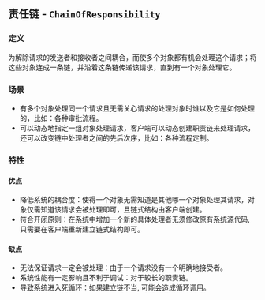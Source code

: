 ## 责任链 - `ChainOfResponsibility`

### 定义

为解除请求的发送者和接收者之间耦合，而使多个对象都有机会处理这个请求；将这些对象连成一条链，并沿着这条链传递该请求，直到有一个对象处理它。

### 场景

* 有多个对象处理同一个请求且无需关心请求的处理对象时谁以及它是如何处理的，比如：各种审批流程。
* 可以动态地指定一组对象处理请求，客户端可以动态创建职责链来处理请求，还可以改变链中处理者之间的先后次序，比如：各种流程定制。

### 特性

#### 优点

* 降低系统的耦合度：使得一个对象无需知道是其他哪一个对象处理其请求，对象仅需知道该请求会被处理即可，且链式结构由客户端创建。
* 符合开闭原则：在系统中增加一个新的具体处理者无须修改原有系统源代码, 只需要在客户端重新建立链式结构即可。

#### 缺点

* 无法保证请求一定会被处理：由于一个请求没有一个明确地接受者。 
* 系统性能有一定影响且不利于调试：对于较长的职责链。
* 导致系统进入死循环：如果建立链不当, 可能会造成循环调用。
